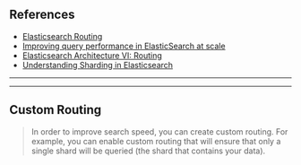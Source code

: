## References
- [Elasticsearch Routing](https://opster.com/guides/elasticsearch/glossary/elasticsearch-routing/)
- [Improving query performance in ElasticSearch at scale](https://blogs.halodoc.io/improving-query-performance-in-elasticsearch-at-scale/)
- [Elasticsearch Architecture VI: Routing](https://blog.devgenius.io/elasticsearch-architecture-vi-routing-f88e7fb390d7)
- [Understanding Sharding in Elasticsearch](https://codingexplained.com/coding/elasticsearch/understanding-sharding-in-elasticsearch)

---
---

## Custom Routing

> In order to improve search speed, you can create custom routing. For example, you can enable custom routing that will ensure that only a single shard will be queried (the shard that contains your data).

